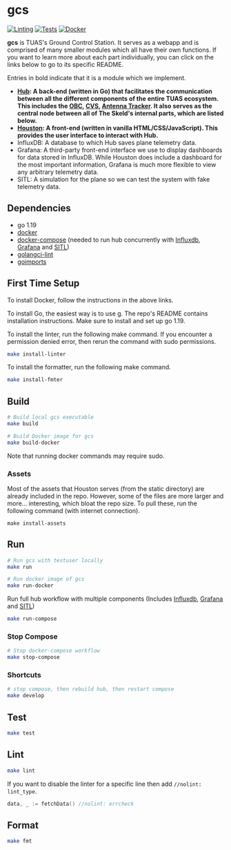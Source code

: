 # gcs

[![Linting](https://github.com/tritonuas/hub/workflows/Linting/badge.svg)](https://github.com/tritonuas/hub/actions?query=workflow%3ALinting)
[![Tests](https://github.com/tritonuas/hub/workflows/Tests/badge.svg)](https://github.com/tritonuas/hub/actions?query=workflow%3ATests)
[![Docker](https://github.com/tritonuas/hub/workflows/Docker/badge.svg)](https://github.com/tritonuas/hub/actions?query=workflow%3ADocker)

**gcs** is TUAS's Ground Control Station. It serves as a webapp and is comprised of many smaller modules which all have their own functions. If you want to learn more about each part individually, you can click on the links below to go to its specific README. 

Entries in bold indicate that it is a module which we implement.

- **[Hub](): A back-end (written in Go) that facilitates the communication between all the different components of the entire TUAS ecosystem. This includes the [OBC](), [CVS](https://github.com/tritonuas/computer-vision-server), [Antenna Tracker](https://github.com/tritonuas/antenna-tracker). It also serves as the central node between all of The Skeld's internal parts, which are listed below.**
- **[Houston](): A front-end (written in vanilla HTML/CSS/JavaScript). This provides the user interface to interact with Hub.**
- InfluxDB: A database to which Hub saves plane telemetry data.
- Grafana: A third-party front-end interface we use to display dashboards for data stored in InfluxDB. While Houston does include a dashboard for the most important information, Grafana is much more flexible to view any arbitrary telemetry data.
- SITL: A simulation for the plane so we can test the system with fake telemetry data.

## Dependencies

- go 1.19
- [docker](https://docs.docker.com/engine/install/)
- [docker-compose](https://docs.docker.com/compose/install/) (needed to run hub concurrently with [Influxdb](https://www.influxdata.com/products/influxdb/), [Grafana](https://grafana.com/oss/grafana/) and [SITL](https://github.com/tritonuas/ottopilot))
- [golangci-lint](https://github.com/golangci/golangci-lint)
- [goimports](https://pkg.go.dev/golang.org/x/tools/cmd/goimports)

## First Time Setup

To install Docker, follow the instructions in the above links. 

To install Go, the easiest way is to use [g](https://github.com/stefanmaric/g). The repo's 
README contains installation instructions. Make sure to install and set up go 1.19. 

To install the linter, run the following make command. If you encounter a permission denied error, 
then rerun the command with sudo permissions.

```sh
make install-linter
```

To install the formatter, run the following make command.

```sh
make install-fmter
```

## Build

``` sh
# Build local gcs executable
make build

# Build Docker image for gcs 
make build-docker
```

Note that running docker commands may require sudo. 

### Assets

Most of the assets that Houston serves (from the static directory) are already included in the repo. However, some of the files are more larger and more... interesting, which bloat the repo size. To pull these, run the following command (with internet connection).

```
make install-assets
```

## Run

``` sh
# Run gcs with testuser locally
make run

# Run docker image of gcs 
make run-docker
```

Run full hub workflow with multiple components (Includes [Influxdb](https://www.influxdata.com/products/influxdb/), [Grafana](https://grafana.com/oss/grafana/) and [SITL](https://github.com/tritonuas/ottopilot))
``` sh
make run-compose
```

### Stop Compose
``` sh
# Stop docker-compose workflow
make stop-compose
```

### Shortcuts
``` sh
# stop compose, then rebuild hub, then restart compose
make develop
```

## Test

```sh
make test
```

## Lint

```sh
make lint
```

If you want to disable the linter for a specific line then add `//nolint: lint_type`.
```go
data, _ := fetchData() //nolint: errcheck
```

## Format

```sh
make fmt
```
